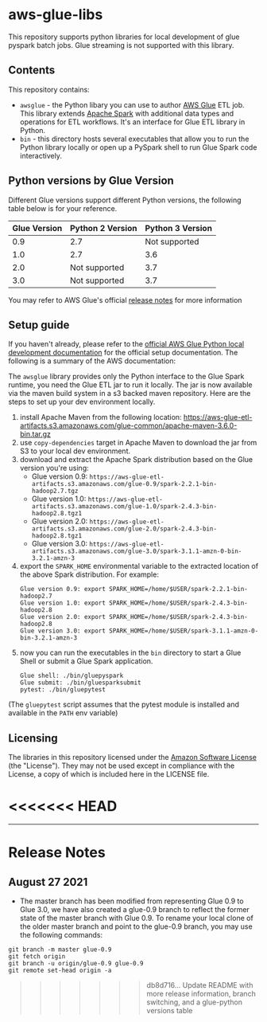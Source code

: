 # aws-glue-libs

This repository supports python libraries for local development of glue pyspark batch jobs. Glue streaming is not supported with this library.

## Contents
This repository contains:
 * `awsglue` - the Python libary you can use to author [AWS Glue](https://aws.amazon.com/glue) ETL job. This library extends [Apache Spark](https://spark.apache.org/) with additional data types and operations for ETL workflows. It's an interface for Glue ETL library in Python.
 * `bin` - this directory hosts several executables that allow you to run the Python library locally or open up a PySpark shell to run Glue Spark code interactively.

## Python versions by Glue Version

Different Glue versions support different Python versions, the following table below is for your reference.

| Glue Version  | Python 2 Version  | Python 3 Version  |
|---|---|---|
| 0.9  | 2.7  | Not supported |
| 1.0  | 2.7  | 3.6  |
| 2.0  |  Not supported | 3.7  |
| 3.0  | Not supported  | 3.7  |

You may refer to AWS Glue's official [release notes](https://docs.aws.amazon.com/glue/latest/dg/release-notes.html) for more information

## Setup guide

If you haven't already, please refer to the [official AWS Glue Python local development documentation](https://docs.aws.amazon.com/glue/latest/dg/aws-glue-programming-etl-libraries.html#develop-local-python) for the official setup documentation. The following is a summary of the AWS documentation:

The `awsglue` library provides only the Python interface to the Glue Spark runtime, you need the Glue ETL jar to run it locally. The jar is now available via the maven build system in a s3 backed maven repository. Here are the steps to set up your dev environment locally.

1. install Apache Maven from the following location: https://aws-glue-etl-artifacts.s3.amazonaws.com/glue-common/apache-maven-3.6.0-bin.tar.gz
1. use `copy-dependencies` target in Apache Maven to download the jar from S3 to your local dev environment.
1. download and extract the Apache Spark distribution based on the Glue version you're using:
   * Glue version 0.9: `https://aws-glue-etl-artifacts.s3.amazonaws.com/glue-0.9/spark-2.2.1-bin-hadoop2.7.tgz`
   * Glue version 1.0: `https://aws-glue-etl-artifacts.s3.amazonaws.com/glue-1.0/spark-2.4.3-bin-hadoop2.8.tgz1`
   * Glue version 2.0: `https://aws-glue-etl-artifacts.s3.amazonaws.com/glue-2.0/spark-2.4.3-bin-hadoop2.8.tgz1`
   * Glue version 3.0: `https://aws-glue-etl-artifacts.s3.amazonaws.com/glue-3.0/spark-3.1.1-amzn-0-bin-3.2.1-amzn-3`
1. export the `SPARK_HOME` environmental variable to the extracted location of the above Spark distribution. For example:
    ```
    Glue version 0.9: export SPARK_HOME=/home/$USER/spark-2.2.1-bin-hadoop2.7
    Glue version 1.0: export SPARK_HOME=/home/$USER/spark-2.4.3-bin-hadoop2.8
    Glue version 2.0: export SPARK_HOME=/home/$USER/spark-2.4.3-bin-hadoop2.8
    Glue version 3.0: export SPARK_HOME=/home/$USER/spark-3.1.1-amzn-0-bin-3.2.1-amzn-3
    ```
1. now you can run the executables in the `bin` directory to start a Glue Shell or submit a Glue Spark application.
    ```
    Glue shell: ./bin/gluepyspark
    Glue submit: ./bin/gluesparksubmit
    pytest: ./bin/gluepytest
    ```
(The `gluepytest` script assumes that the pytest module is installed and available in the `PATH` env variable)

## Licensing

The libraries in this repository licensed under the [Amazon Software License](http://aws.amazon.com/asl/) (the "License"). They may not be used except in compliance with the License, a copy of which is included here in the LICENSE file.

<<<<<<< HEAD
=======
---

# Release Notes

## August 27 2021
* The master branch has been modified from representing Glue 0.9 to Glue 3.0, we have also created a glue-0.9 branch to reflect the former state of the master branch with Glue 0.9. To rename your local clone of the older master branch and point to the glue-0.9 branch, you may use the following commands:
```
git branch -m master glue-0.9
git fetch origin
git branch -u origin/glue-0.9 glue-0.9
git remote set-head origin -a
```

>>>>>>> db8d716... Update README with more release information, branch switching, and a glue-python versions table
